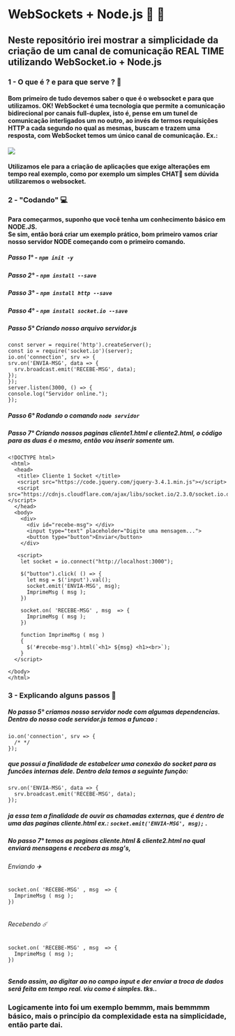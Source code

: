 # WebSockets + Node.js 🤝 💪
## Neste repositório irei mostrar a simplicidade da criação de um canal de comunicação REAL TIME utilizando WebSocket.io + Node.js
### 1 - O que é ? e para que serve ? 🤷‍ 
#### Bom primeiro de tudo devemos saber o que é o websocket e para que utilizamos. OK! WebSocket é uma tecnologia que permite a comunicação bidirecional por canais full-duplex, isto é, pense em um tunel de comunicação interligados um no outro, ao invés de termos requisições HTTP a cada segundo no qual as mesmas, buscam e trazem uma resposta, com WebSocket temos um único canal de comunicação. Ex.:
<img src="https://thumbs.gfycat.com/LikableFarCusimanse-size_restricted.gif">

#### Utilizamos ele para a criação de aplicações que exige alterações em tempo real exemplo, como por exemplo um simples CHAT💬 sem dúvida utilizaremos o websocket.

### 2 - "Codando" 💻
#### Para começarmos, suponho que você tenha um conhecimento básico em NODE.JS. <br> Se sim, então borá criar um exemplo prático, bom primeiro vamos criar nosso servidor NODE começando com o primeiro comando. 
##### Passo 1° - `npm init -y `
##### Passo 2° - `npm install --save`
##### Passo 3° - `npm install http --save`
##### Passo 4° - `npm install socket.io --save`
##### Passo 5° Criando nosso arquivo servidor.js 
  ``` 
const server = require('http').createServer();
const io = require('socket.io')(server);
 io.on('connection', srv => {
  srv.on('ENVIA-MSG', data => {  
    srv.broadcast.emit('RECEBE-MSG', data);
  });
});
server.listen(3000, () => {
  console.log("Servidor online.");
});
  ``` 
##### Passo 6° Rodando o comando `node servidor` 
##### Passo 7° Criando nossos paginas cliente1.html e cliente2.html, o código para as duas é o mesmo, então vou inserir somente um.
``` 
<!DOCTYPE html>
 <html>
  <head>
   <title> Cliente 1 Socket </title>
   <script src="https://code.jquery.com/jquery-3.4.1.min.js"></script>
   <script src="https://cdnjs.cloudflare.com/ajax/libs/socket.io/2.3.0/socket.io.dev.js"></script>
  </head>
  <body>
    <div>
      <div id="recebe-msg"> </div>	
      <input type="text" placeholder="Digite uma mensagem...">
      <button type="button">Enviar</button>
    </div>	

   <script>
    let socket = io.connect("http://localhost:3000");

    $("button").click( () => {
      let msg = $('input').val();
      socket.emit('ENVIA-MSG', msg);
      ImprimeMsg ( msg );
    })

    socket.on( 'RECEBE-MSG' , msg  => {
      ImprimeMsg ( msg );
    })

    function ImprimeMsg ( msg )
    {
      $('#recebe-msg').html(`<h1> ${msg} <h1><br>`);
    }
  </script>

</body>
</html> 
```

### 3 - Explicando alguns passos 🚶‍
##### No passo 5° criamos nosso servidor node com algumas dependencias. Dentro do nosso code *servidor.js* temos a funcao :
```
io.on('connection', srv => {
  /* */
});
```
##### que possui a finalidade de estabelcer uma conexão do socket para as funcões internas dele. Dentro dela temos a seguinte função:
```
srv.on('ENVIA-MSG', data => {  
  srv.broadcast.emit('RECEBE-MSG', data);
});
```
##### ja essa tem a finalidade de ouvir as chamadas externas, que é dentro de uma das paginas *cliente.html* ex.:  `socket.emit('ENVIA-MSG', msg);` . 

##### No passo 7° temos as paginas *cliente.html* & *cliente2.html* no qual enviará mensagens e recebera as msg's,
###### *Enviando* ✈️
  ```
socket.on( 'RECEBE-MSG' , msg  => {
    ImprimeMsg ( msg );
})
    
   ```
   
###### *Recebendo* ☄️
  ```
socket.on( 'RECEBE-MSG' , msg  => {
    ImprimeMsg ( msg );
})
    
   ```
   ##### Sendo assim, ao digitar ao no campo input e der enviar a troca de dados será feita em tempo real. viu como é simples. tks..
   ### Logicamente into foi um exemplo bemmm, mais bemmmm básico, mais o princípio da complexidade esta na simplicidade, então parte dai.
